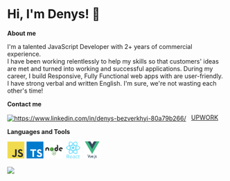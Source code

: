 # Hi, I'm Denys! 👋




**About me**

I'm a talented JavaScript Developer with 2+ years of commercial experience. <br/> 
I have been working relentlessly to help my skills so that customers' ideas are met and turned into working and successful applications.
During my career, I build Responsive, Fully Functional web apps with are user-friendly. <br/> 
I have strong verbal and written English. I'm sure, we're not wasting each other's time!

**Contact me**

<a href="https://www.linkedin.com/in/denys-bezverkhyi-80a79b266/" target="blank"><img align="center" src="https://raw.githubusercontent.com/rahuldkjain/github-profile-readme-generator/master/src/images/icons/Social/linked-in-alt.svg" alt="https://www.linkedin.com/in/denys-bezverkhyi-80a79b266/" height="20" width="20" /></a> &nbsp; <a href="https://www.upwork.com/freelancers/~0182116cc42c5fde78/" target="blank">UPWORK</a>


**Languages and Tools**

<img src="https://raw.githubusercontent.com/devicons/devicon/master/icons/javascript/javascript-original.svg" alt="javascript" width="40" height="40"/> <img src="https://raw.githubusercontent.com/devicons/devicon/master/icons/typescript/typescript-original.svg" alt="typescript" width="40" height="40"/> 
<img src="https://raw.githubusercontent.com/devicons/devicon/master/icons/nodejs/nodejs-original-wordmark.svg" alt="nodejs" width="40" height="40"/> 
<img src="https://raw.githubusercontent.com/devicons/devicon/master/icons/react/react-original-wordmark.svg" alt="react" width="40" height="40"/> 
<img src="https://raw.githubusercontent.com/devicons/devicon/master/icons/vuejs/vuejs-original-wordmark.svg" alt="vuejs" width="40" height="40"/> 

<a href="https://github.com/anuraghazra/github-readme-stats"><img align="center" src="https://github-readme-stats.vercel.app/api/top-langs/?username=deceser&layout=compact&theme=buefy&hide_border=true" /></a> 




